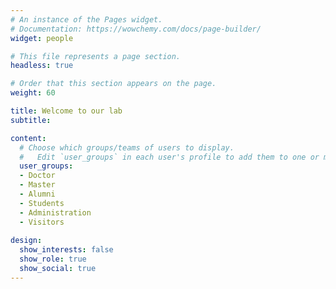 ```yaml
---
# An instance of the Pages widget.
# Documentation: https://wowchemy.com/docs/page-builder/
widget: people

# This file represents a page section.
headless: true

# Order that this section appears on the page.
weight: 60

title: Welcome to our lab
subtitle:

content:
  # Choose which groups/teams of users to display.
  #   Edit `user_groups` in each user's profile to add them to one or more of these groups.
  user_groups:
  - Doctor
  - Master
  - Alumni
  - Students
  - Administration
  - Visitors
 
design:
  show_interests: false
  show_role: true
  show_social: true
---
```

